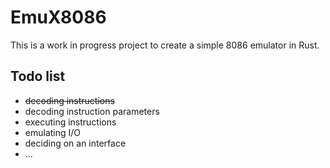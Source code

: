 
# EmuX8086

This is a work in progress project to create a simple 8086 emulator in Rust.

## Todo list
 - ~~decoding instructions~~
 - decoding instruction parameters
 - executing instructions
 - emulating I/O
 - deciding on an interface
 - ...
